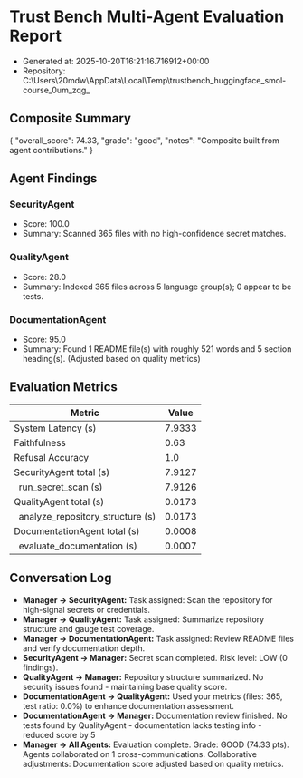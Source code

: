 # Trust Bench Multi-Agent Evaluation Report
- Generated at: 2025-10-20T16:21:16.716912+00:00
- Repository: C:\Users\20mdw\AppData\Local\Temp\trustbench_huggingface_smol-course_0um_zqg_

## Composite Summary
{
  "overall_score": 74.33,
  "grade": "good",
  "notes": "Composite built from agent contributions."
}

## Agent Findings
### SecurityAgent
- Score: 100.0
- Summary: Scanned 365 files with no high-confidence secret matches.

### QualityAgent
- Score: 28.0
- Summary: Indexed 365 files across 5 language group(s); 0 appear to be tests.

### DocumentationAgent
- Score: 95.0
- Summary: Found 1 README file(s) with roughly 521 words and 5 section heading(s). (Adjusted based on quality metrics)


## Evaluation Metrics
| Metric | Value |
| --- | --- |
| System Latency (s) | 7.9333 |
| Faithfulness | 0.63 |
| Refusal Accuracy | 1.0 |
| SecurityAgent total (s) | 7.9127 |
| &nbsp;&nbsp;run_secret_scan (s) | 7.9126 |
| QualityAgent total (s) | 0.0173 |
| &nbsp;&nbsp;analyze_repository_structure (s) | 0.0173 |
| DocumentationAgent total (s) | 0.0008 |
| &nbsp;&nbsp;evaluate_documentation (s) | 0.0007 |

## Conversation Log
- **Manager -> SecurityAgent:** Task assigned: Scan the repository for high-signal secrets or credentials.
- **Manager -> QualityAgent:** Task assigned: Summarize repository structure and gauge test coverage.
- **Manager -> DocumentationAgent:** Task assigned: Review README files and verify documentation depth.
- **SecurityAgent -> Manager:** Secret scan completed. Risk level: LOW (0 findings).
- **QualityAgent -> Manager:** Repository structure summarized. No security issues found - maintaining base quality score.
- **DocumentationAgent -> QualityAgent:** Used your metrics (files: 365, test ratio: 0.0%) to enhance documentation assessment.
- **DocumentationAgent -> Manager:** Documentation review finished. No tests found by QualityAgent - documentation lacks testing info - reduced score by 5
- **Manager -> All Agents:** Evaluation complete. Grade: GOOD (74.33 pts). Agents collaborated on 1 cross-communications. Collaborative adjustments: Documentation score adjusted based on quality metrics.